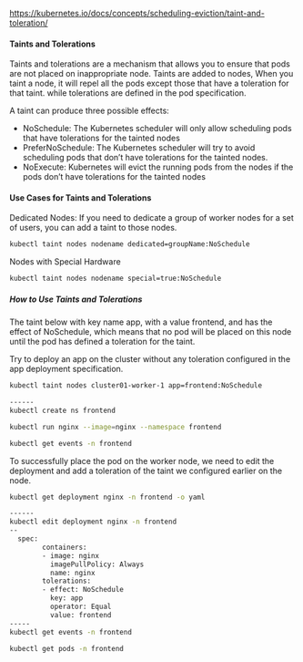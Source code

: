 https://kubernetes.io/docs/concepts/scheduling-eviction/taint-and-toleration/

#### Taints and Tolerations
Taints and tolerations are a mechanism that allows you to ensure that pods are not placed on inappropriate node.
Taints are added to nodes, When you taint a node, it will repel all the pods except those that have a toleration for that taint.
while tolerations are defined in the pod specification.

A taint can produce three possible effects:
- NoSchedule: The Kubernetes scheduler will only allow scheduling pods that have tolerations for the tainted nodes
- PreferNoSchedule: The Kubernetes scheduler will try to avoid scheduling pods that don’t have tolerations for the tainted nodes.
- NoExecute: Kubernetes will evict the running pods from the nodes if the pods don’t have tolerations for the tainted nodes

#### Use Cases for Taints and Tolerations
Dedicated Nodes: If you need to dedicate a group of worker nodes for a set of users, you can add a taint to those nodes.
``````sh
kubectl taint nodes nodename dedicated=groupName:NoSchedule

``````
Nodes with Special Hardware
``````sh
kubectl taint nodes nodename special=true:NoSchedule

``````
##### How to Use Taints and Tolerations
The taint below with key name app, with a value frontend, and has the effect of NoSchedule, which means that no pod will be placed on this node until the pod has defined a toleration for the taint.

Try to deploy an app on the cluster without any toleration configured in the app deployment specification.
``````sh
kubectl taint nodes cluster01-worker-1 app=frontend:NoSchedule

------
kubectl create ns frontend

kubectl run nginx --image=nginx --namespace frontend

kubectl get events -n frontend

``````

To successfully place the pod on the worker node, we need to edit the deployment and add a toleration of the taint we configured earlier on the node.
``````sh
kubectl get deployment nginx -n frontend -o yaml

------
kubectl edit deployment nginx -n frontend
--
  spec:
        containers:
        - image: nginx
          imagePullPolicy: Always
          name: nginx
        tolerations:
        - effect: NoSchedule
          key: app
          operator: Equal
          value: frontend
-----
kubectl get events -n frontend

kubectl get pods -n frontend

``````